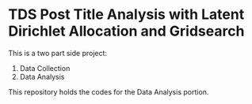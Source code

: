 # TDS Post Title Analysis with Latent Dirichlet Allocation and Gridsearch

This is a two part side project:
1. Data Collection
2. Data Analysis

This repository holds the codes for the Data Analysis portion.
